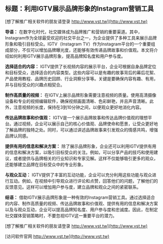 ## **标题：利用IGTV展示品牌形象的Instagram营销工具**

[想了解推广相关软件的朋友请登录 http://www.vst.tw](http://www.vst.tw)

**导语：**
在数字化时代，社交媒体成为品牌推广和营销的重要渠道。其中，Instagram作为全球最受欢迎的社交平台之一，为企业提供了多种工具来展示品牌形象和吸引目标受众。IGTV（Instagram TV）作为Instagram平台的一个重要组成部分，不仅可以增加品牌曝光度，还能够有效传递品牌故事和价值观。本文将介绍如何利用IGTV展示品牌形象，提高品牌知名度和用户参与度。

**选择适合的内容：**
IGTV提供了长视频内容的展示平台，企业可根据自身品牌定位和目标受众，选择适合的内容类型。这些内容可以是有趣的故事背后的幕后花絮、产品使用教程、品牌历史回顾、行业洞察分享等。关键是要确保内容有趣、有用，并与目标受众的兴趣点相契合。

**制作高质量的视频：**
在IGTV上展示品牌形象需要注意视频的质量。使用高清摄像设备和专业的视频编辑软件，确保视频画面清晰、色彩鲜艳，并且声音清晰。此外，注意视频的长度，保持在3到10分钟之间，以便观众更好地消化内容。

**传达品牌故事和价值观：**
IGTV是一个展示品牌故事和传达品牌价值观的理想平台。通过视频，企业可以展示自己的核心价值观、品牌使命和愿景，让受众更好地了解品牌的独特之处。同时，可以通过讲述品牌故事来引发观众的情感共鸣，增强品牌认同感。

**提供有用的信息和解决方案：**
除了展示品牌形象，企业还可以利用IGTV提供有用的信息和解决方案，以吸引目标受众的关注。例如，可以分享产品的技巧和使用建议，或者提供与品牌相关的行业知识和专家见解。这样不仅能够吸引更多的观众，还能够建立品牌在目标受众中的专业形象。

**与观众互动：**
IGTV提供了丰富的互动功能，企业可以充分利用这些功能与观众进行互动。例如，在视频中引导观众进行评论和点赞，回答他们的问题，了解他们的反馈意见。这样可以增加用户参与度，建立品牌和观众之间的紧密联系。

**结语：**
借助IGTV展示品牌形象是一种有效的Instagram营销工具。通过选择适合的内容、制作高质量的视频、传达品牌故事和价值观、提供有用的信息和解决方案以及与观众互动，企业可以提高品牌知名度、用户参与度和忠诚度。因此，在制定社交媒体营销策略时，不要忽视IGTV这一重要平台的潜力。

[想了解推广相关软件的朋友请登录 http://www.vst.tw](http://www.vst.tw)


[访问软件官网 http://www.vst.tw](http://www.vst.tw)
